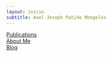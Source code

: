 ```yaml
---
layout: inicio
subtitle: Axel Joseph Patiño Mongelós
---
```

[Publications](publications) \
[About Me](about) \
[Blog](blog)
